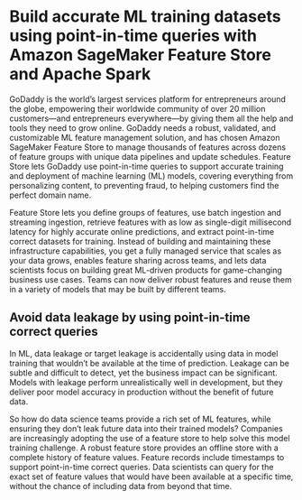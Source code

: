 
# Build accurate ML training datasets using point-in-time queries with Amazon SageMaker Feature Store and Apache Spark 

GoDaddy is the world’s largest services platform for entrepreneurs around the globe, empowering their worldwide community of over 20 million customers—and entrepreneurs everywhere—by giving them all the help and tools they need to grow online. GoDaddy needs a robust, validated, and customizable ML feature management solution, and has chosen Amazon SageMaker Feature Store to manage thousands of features across dozens of feature groups with unique data pipelines and update schedules. Feature Store lets GoDaddy use point-in-time queries to support accurate training and deployment of machine learning (ML) models, covering everything from personalizing content, to preventing fraud, to helping customers find the perfect domain name.

Feature Store lets you define groups of features, use batch ingestion and streaming ingestion, retrieve features with as low as single-digit millisecond latency for highly accurate online predictions, and extract point-in-time correct datasets for training. Instead of building and maintaining these infrastructure capabilities, you get a fully managed service that scales as your data grows, enables feature sharing across teams, and lets data scientists focus on building great ML-driven products for game-changing business use cases. Teams can now deliver robust features and reuse them in a variety of models that may be built by different teams.


## Avoid data leakage by using point-in-time correct queries

In ML, data leakage or target leakage is accidentally using data in model training that wouldn’t be available at the time of prediction. Leakage can be subtle and difficult to detect, yet the business impact can be significant. Models with leakage perform unrealistically well in development, but they deliver poor model accuracy in production without the benefit of future data.


So how do data science teams provide a rich set of ML features, while ensuring they don’t leak future data into their trained models? Companies are increasingly adopting the use of a feature store to help solve this model training challenge. A robust feature store provides an offline store with a complete history of feature values. Feature records include timestamps to support point-in-time correct queries. Data scientists can query for the exact set of feature values that would have been available at a specific time, without the chance of including data from beyond that time.

